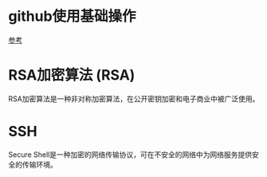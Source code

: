# github使用基础操作 
[参考](https://github.com/Niofh/github)
# RSA加密算法 (RSA)
RSA加密算法是一种非对称加密算法，在公开密钥加密和电子商业中被广泛使用。
# SSH
Secure Shell是一种加密的网络传输协议，可在不安全的网络中为网络服务提供安全的传输环境。
